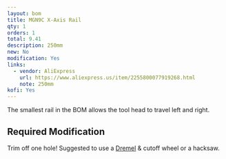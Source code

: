```yaml
---
layout: bom
title: MGN9C X-Axis Rail
qty: 1
orders: 1
total: 9.41
description: 250mm
new: No
modification: Yes
links:
  - vendor: AliExpress
    url: https://www.aliexpress.us/item/2255800077919268.html
    note: 250mm
kofi: Yes
---
```


The smallest rail in the BOM allows the tool head to travel left and right.

## Required Modification

Trim off one hole! Suggested to use a [Dremel](https://www.amazon.com/dp/B0D2D28FSV?&tag=lemontron-20) & cutoff wheel or
a hacksaw. 